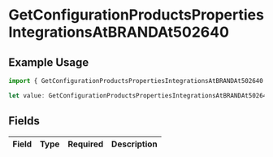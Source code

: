 # GetConfigurationProductsPropertiesIntegrationsAtBRANDAt502640

## Example Usage

```typescript
import { GetConfigurationProductsPropertiesIntegrationsAtBRANDAt502640 } from "@vercel/sdk/models/getconfigurationproductsop.js";

let value: GetConfigurationProductsPropertiesIntegrationsAtBRANDAt502640 = {};
```

## Fields

| Field       | Type        | Required    | Description |
| ----------- | ----------- | ----------- | ----------- |